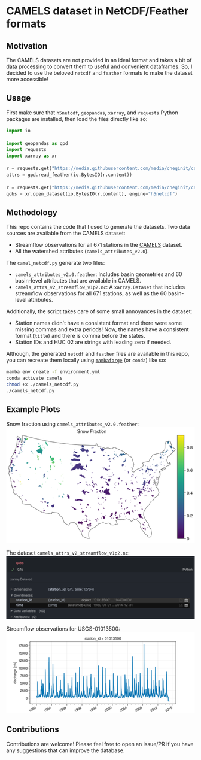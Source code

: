# CAMELS dataset in NetCDF/Feather formats

## Motivation

The CAMELS datasets are not provided in an ideal format and takes
a bit of data processing to convert them to useful and convenient
dataframes. So, I decided to use the beloved `netcdf` and `feather`
formats to make the dataset more accessible!

## Usage

First make sure that `h5netcdf`, `geopandas`, `xarray`, and `requests`
Python packages are installed, then load the files directly like so:

```python
import io

import geopandas as gpd
import requests
import xarray as xr

r = requests.get("https://media.githubusercontent.com/media/cheginit/camels_netcdf/main/camels_attributes_v2.0.feather")
attrs = gpd.read_feather(io.BytesIO(r.content))

r = requests.get("https://media.githubusercontent.com/media/cheginit/camels_netcdf/main/camels_attrs_v2_streamflow_v1p2.nc")
qobs = xr.open_dataset(io.BytesIO(r.content), engine="h5netcdf")
```

## Methodology

This repo contains the code that I used to generate the datasets.
Two data sources are available from the CAMELS dataset:

- Streamflow observations for all 671 stations in the
  [CAMELS](https://ral.ucar.edu/solutions/products/camels) dataset.
- All the watershed attributes (`camels_attributes_v2.0`).

The `camel_netcdf.py` generate two files:

- `camels_attributes_v2.0.feather`: Includes basin geometries and 60
  basin-level attributes that are available in CAMELS.
- `camels_attrs_v2_streamflow_v1p2.nc`: A `xarray.Dataset`
  that includes streamflow observations for all 671 stations, as well
  as the 60 basin-level attributes.

Additionally, the script takes care of some small annoyances in the dataset:

- Station names didn't have a consistent format and there were some missing
  commas and extra periods! Now, the names have a consistent format (`title`)
  and there is comma before the states.
- Station IDs and HUC 02 are strings with leading zero if needed.

Although, the generated `netcdf` and `feather` files are available in this repo,
you can recreate them locally using
[`mambaforge`](https://github.com/conda-forge/miniforge/) (or `conda`) like so:

```bash
mamba env create -f environment.yml
conda activate camels
chmod +x ./camels_netcdf.py
./camels_netcdf.py
```

## Example Plots

Snow fraction using `camels_attributes_v2.0.feather`:
![camels_snow_fraction](plots/camels_snow_fraction.png)

The dataset `camels_attrs_v2_streamflow_v1p2.nc`:
![dataset](plots/dataset.png)

Streamflow observations for USGS-01013500:
![qobs_01013500](plots/qobs_01013500.png)

## Contributions

Contributions are welcome! Please feel free to open an issue/PR if you
have any suggestions that can improve the database.
